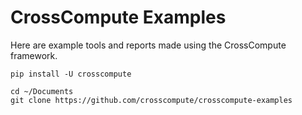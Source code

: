 # CrossCompute Examples

Here are example tools and reports made using the CrossCompute framework.

```
pip install -U crosscompute

cd ~/Documents
git clone https://github.com/crosscompute/crosscompute-examples
```
